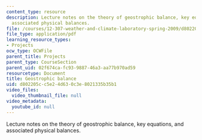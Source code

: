 ```yaml
---
content_type: resource
description: Lecture notes on the theory of geostrophic balance, key equations, and
  associated physical balances.
file: /courses/12-307-weather-and-climate-laboratory-spring-2009/d802205cc5e24d630c3e8021335b35b1_gostrophic_blnce.pdf
file_type: application/pdf
learning_resource_types:
- Projects
ocw_type: OCWFile
parent_title: Projects
parent_type: CourseSection
parent_uid: 02f674ca-fc93-9887-46a3-aa77b970ad59
resourcetype: Document
title: Geostrophic balance
uid: d802205c-c5e2-4d63-0c3e-8021335b35b1
video_files:
  video_thumbnail_file: null
video_metadata:
  youtube_id: null
---
```

Lecture notes on the theory of geostrophic balance, key equations, and associated physical balances.